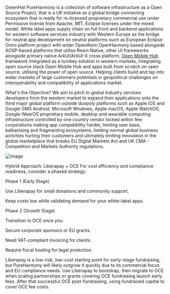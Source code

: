 GreenHat PureHarmony is a collection of software infrastructure as a Open Source Project, that is a UK initiative as a global bridge connecting ecosystem that is ready for re-licensed proprietary commercial use under Permissive license from Apache, MIT, Eclipse licenses under the mixed model. White label apps supply chain on full front and backend applications for western software services industry with Western Europe as the bridge for neutral app development on neutral platforms such as European Eclipse Oniro platform project with wider OpenAtom OpenHarmony based alongside AOSP-based  platforms that utilise React Native, other UI frameworks alongside primary native ArkUI/ArkUI-X cross platform, [Open Mobile Hub](https://github.com/openmobilehub) framework integrated as a turnkey solution in western markets, integrating open source stack Open Mobile Hub and apps built from scratch on open source, utilising the power of open source. Helping clients build and tap into wider markets of large customers potentials in geopolitical challenges on interoperability and compatibility of applications market.

What's the Objective?
We aim to pitch to global industry services developers from the western market to expand their applications onto the third major global platform outside duopoly platforms such as Apple iOS and Google GMS Android, Microsoft Windows, Apple macOS, Apple WatchOS, Google WearOS proprietary mobile, desktop and wearable computing infrastructure controlled by one country vendor locked within few corporations making app compatibility harder, limiting user base, balkanising and fragmenting ecosystems, limiting normal global business activities hurting their customers and ultimately limiting innovation in the global marketplace that breaks EU Digital Markets Act and UK CMA - Competition and Markets Authority regulations.

![image](https://github.com/user-attachments/assets/0d2bbf67-1ce0-4a45-8d7e-3fef8d0c27dd)

Hybrid Approach: Liberapay + OCE
For cost efficiency and compliance readiness, consider a phased strategy:

Phase 1 (Early Stage)

Use Liberapay for small donations and community support.

Keep costs low while validating demand for your white-label apps.

Phase 2 (Growth Stage)

Transition to OCE once you:

Secure corporate sponsors or EU grants.

Need VAT-compliant invoicing for clients.

Require fiscal hosting for legal protection. 

Liberapay is a low-risk, low-cost starting point for early-stage fundraising, but PureHarmony will likely outgrow it quickly due to its commercial focus and EU compliance needs. Use Liberapay to bootstrap, then migrate to OCE when scaling partnerships or grants covering OCE fundraising launch early fees. After that successful OCE post-fundraising, using fundraised capital to cover OCE fee costs.

<!-- Welcome to PureHarmony platform based on Oniro
PureHarmony hosts the code and repositories for add-ons and enhancements to the OpenHarmony project. These enhancements are part of the base OS, Oniro Project, an open-source, vendor-neutral operating system managed by the Eclipse Foundation.

Objective of the Project
The goal of this project is to build upon Oniro-OpenHarmony, extending it with additional functionalities tailored for global markets. OpenHarmony-Oniro, HarmonyOS as a open source community and commercial bridge for industry.

**Here are some ideas to get you started:**

🙋‍♀️ A short introduction - what is your organization all about?
🌈 Contribution guidelines - how can the community get involved?
👩‍💻 Useful resources - where can the community find your docs? Is there anything else the community should know?
🍿 Fun facts - what does your team eat for breakfast?
🧙 Remember, you can do mighty things with the power of [Markdown](https://docs.github.com/github/writing-on-github/getting-started-with-writing-and-formatting-on-github/basic-writing-and-formatting-syntax)
-->
